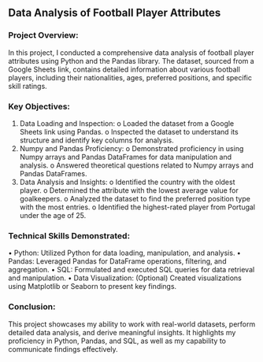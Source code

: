 ## Data Analysis of Football Player Attributes

### Project Overview: 
In this project, I conducted a comprehensive data analysis of football player attributes using Python and the Pandas library. 
The dataset, sourced from a Google Sheets link, contains detailed information about various football players, including their nationalities, ages, 
preferred positions, and specific skill ratings.

### Key Objectives:
1.	Data Loading and Inspection:
  o	Loaded the dataset from a Google Sheets link using Pandas.
  o	Inspected the dataset to understand its structure and identify key columns for analysis.
2.	Numpy and Pandas Proficiency:
  o	Demonstrated proficiency in using Numpy arrays and Pandas DataFrames for data manipulation and analysis.
  o	Answered theoretical questions related to Numpy arrays and Pandas DataFrames.
3.	Data Analysis and Insights:
  o	Identified the country with the oldest player.
  o	Determined the attribute with the lowest average value for goalkeepers.
  o	Analyzed the dataset to find the preferred position type with the most entries.
  o	Identified the highest-rated player from Portugal under the age of 25.

### Technical Skills Demonstrated:
  •	Python: Utilized Python for data loading, manipulation, and analysis.
  •	Pandas: Leveraged Pandas for DataFrame operations, filtering, and aggregation.
  •	SQL: Formulated and executed SQL queries for data retrieval and manipulation.
  •	Data Visualization: (Optional) Created visualizations using Matplotlib or Seaborn to present key findings.

### Conclusion: 
This project showcases my ability to work with real-world datasets, perform detailed data analysis, and derive meaningful insights. 
It highlights my proficiency in Python, Pandas, and SQL, as well as my capability to communicate findings effectively.
